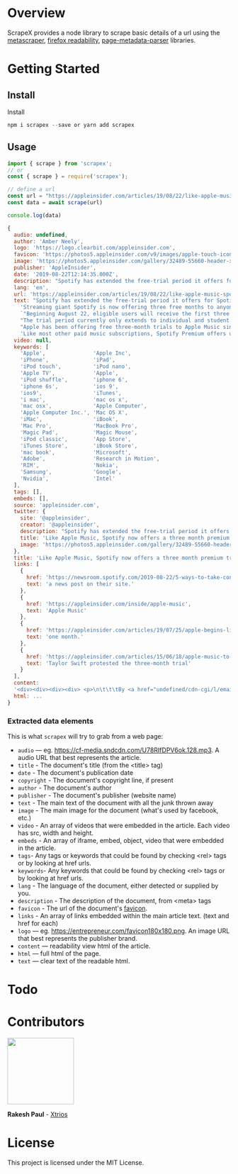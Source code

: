 # Overview

ScrapeX provides a node library to scrape basic details of a url using the [metascraper](https://metascraper.js.org/#/), [firefox readability](https://github.com/mozilla/readability), [page-metadata-parser](https://github.com/mozilla/page-metadata-parser) libraries.

# Getting Started

## Install

Install

```javascript
npm i scrapex --save or yarn add scrapex
```

## Usage

```javascript
import { scrape } from 'scrapex';
// or
const { scrape } = require('scrapex');
```

```javascript
// define a url
const url = "https://appleinsider.com/articles/19/08/22/like-apple-music-spotify-now-offers-a-three-month-premium-trial"
const data = await scrape(url)

console.log(data)

{
  audio: undefined,
  author: 'Amber Neely',
  logo: 'https://logo.clearbit.com/appleinsider.com',
  favicon: 'https://photos5.appleinsider.com/v9/images/apple-touch-icon-72.png',
  image: 'https://photos5.appleinsider.com/gallery/32489-55660-header-xl.jpg',
  publisher: 'AppleInsider',
  date: '2019-08-22T12:14:35.000Z',
  description: "Spotify has extended the free-trial period it offers for Spotify Premium from one month to three, the default length of Apple's free trial for Apple Music.",
  lang: 'en',
  url: 'https://appleinsider.com/articles/19/08/22/like-apple-music-spotify-now-offers-a-three-month-premium-trial',
  text: "Spotify has extended the free-trial period it offers for Spotify Premium from one month to three, the default length of Apple's free trial for Apple Music.\n" +
    'Streaming giant Spotify is now offering three free months to anyone who has yet to try their service, according to a news post on their site.\n' +
    `"Beginning August 22, eligible users will receive the first three months on us for free when they sign up for any Spotify Premium plan," says Spotify in a statement about the new trial. "You'll unlock a world of on-demand access to millions of hours of audio content—  no matter when you sign up, winter, spring, summer, or fall."\n` +
    "The trial period currently only extends to individual and student plans and will roll out across Duo and Family in the coming months. The trial doesn't extend to Headspace or anyone who is billed directly through their carrier, with the exception of those in Japan, Australia, China, and Germany. \n" +
    "Apple has been offering free three-month trials to Apple Music since it's inception, though they may begin limiting their trial to one month. Apple had learned artists are wary of lengthy trial periods when Taylor Swift protested the three-month trial by withholding her album 1989 from the service. The protest earned artists the ability to be paid for track and album streams through the free trial period.\n" +
    'Like most other paid music subscriptions, Spotify Premium offers users the ability to listen ad-free, download music to their device, create playlists, skip tracks, and toggle between devices when listening. ',
  video: null,
  keywords: [
    'Apple',               'Apple Inc',
    'iPhone',              'iPad',
    'iPod touch',          'iPod nano',
    'Apple TV',            'Apple',
    'iPod shuffle',        'iphone 6',
    'iphone 6s',           'ios 9',
    'ios9',                'iTunes',
    'i mac',               'mac os x',
    'mac osx',             'Apple Computer',
    'Apple Computer Inc.', 'Mac OS X',
    'iMac',                'iBook',
    'Mac Pro',             'MacBook Pro',
    'Magic Pad',           'Magic Mouse',
    'iPod classic',        'App Store',
    'iTunes Store',        'iBook Store',
    'mac book',            'Microsoft',
    'Adobe',               'Research in Motion',
    'RIM',                 'Nokia',
    'Samsung',             'Google',
    'Nvidia',              'Intel'
  ],
  tags: [],
  embeds: [],
  source: 'appleinsider.com',
  twitter: {
    site: '@appleinsider',
    creator: '@appleinsider',
    description: "Spotify has extended the free-trial period it offers for Spotify Premium from one month to three, the default length of Apple's free trial for Apple Music.",
    title: 'Like Apple Music, Spotify now offers a three month premium trial | AppleInsider',
    image: 'https://photos5.appleinsider.com/gallery/32489-55660-header-xl.jpg'
  },
  title: 'Like Apple Music, Spotify now offers a three month premium trial',
  links: [
    {
      href: 'https://newsroom.spotify.com/2019-08-22/5-ways-to-take-control-of-your-streaming-with-spotify-premium/',
      text: 'a news post on their site.'
    },
    {
      href: 'https://appleinsider.com/inside/apple-music',
      text: 'Apple Music'
    },
    {
      href: 'https://appleinsider.com/articles/19/07/25/apple-begins-limiting-apple-music-free-trial-period-to-one-month',
      text: 'one month.'
    },
    {
      href: 'https://appleinsider.com/articles/15/06/18/apple-music-to-miss-out-on-taylor-swifts-1989-album',
      text: 'Taylor Swift protested the three-month trial'
    }
  ],
  content:
  '<div><div><div><div> <p>\n\t\t\tBy <a href="undefined/cdn-cgi/l/email-protection#d6b7bbb4b3a496b7a6a6bab3bfb8a5bfb2b3a4f8b5b9bb">Amber Neely</a>\t\t\t<br />\n\t\t\tThursday, August 22, 2019, 05:14 am PT (08:14 am ET)\n\t\t</p>Spotify has extended the free-trial period it offers for Spotify Premium from one month to three, the default length of Apple\'s free trial for Apple Music.<br /><p>\nStreaming giant Spotify is now offering three free months to anyone who has yet to try their service, according to <a href="https://newsroom.spotify.com/2019-08-22/5-ways-to-take-control-of-your-streaming-with-spotify-premium/">a news post on their site.</a></p><p>\n"Beginning August 22, eligible users will receive the first three months on us for free when they sign up for any Spotify Premium plan," says Spotify in a statement about the new trial. "You\'ll unlock a world of on-demand access to millions of hours of audio content—no matter when you sign up, winter, spring, summer, or fall."</p><p>\nThe trial period currently only extends to individual and student plans and will roll out across Duo and Family in the coming months. The trial doesn\'t extend to Headspace or anyone who is billed directly through their carrier, with the exception of those in Japan, Australia, China, and Germany. </p><p>\nApple has been offering free three-month trials to Apple Music since it\'s inception, though they may begin limiting their trial to <a href="https://appleinsider.com/articles/19/07/25/apple-begins-limiting-apple-music-free-trial-period-to-one-month">one month.</a> Apple had learned artists are wary of lengthy trial periods when <a href="https://appleinsider.com/articles/15/06/18/apple-music-to-miss-out-on-taylor-swifts-1989-album">Taylor Swift protested the three-month trial</a> by withholding her album <em>1989</em> from the service. The protest earned artists the ability to be paid for track and album streams through the free trial period.</p><p>\nStudents who sign up for Apple Music can get a free six-month trial <a href="https://support.apple.com/en-ke/HT205928">by visiting Apple\'s Support Page.</a> After the trial ends, students pay $4.99 a month to continue their subscription until graduation, which works out to be <a href="https://appleinsider.com/articles/16/05/06/apple-begins-offering-half-price-499-apple-music-subscriptions-for-students">about half the price of a standard subscription.</a></p><p>\nLike most other paid music subscriptions, Spotify Premium offers users the ability to listen ad-free, download music to their device, create playlists, skip tracks, and toggle between devices when listening. </p></div></div></div></div>',
  html: ...
}
```

### Extracted data elements

This is what `scrapex` will try to grab from a web page:

- `audio` — eg. <https://cf-media.sndcdn.com/U78RIfDPV6ok.128.mp3>. A audio URL that best represents the article.
- `title` - The document's title (from the &lt;title&gt; tag)
- `date` - The document's publication date
- `copyright` - The document's copyright line, if present
- `author` - The document's author
- `publisher` - The document's publisher (website name)
- `text` - The main text of the document with all the junk thrown away
- `image` - The main image for the document (what's used by facebook, etc.)
- `video` - An array of videos that were embedded in the article. Each video has src, width and height.
- `embeds` - An array of iframe, embed, object, video that were embedded in the article.
- `tags`- Any tags or keywords that could be found by checking &lt;rel&gt; tags or by looking at href urls.
- `keywords`- Any keywords that could be found by checking &lt;rel&gt; tags or by looking at href urls.
- `lang` - The language of the document, either detected or supplied by you.
- `description` - The description of the document, from &lt;meta&gt; tags
- `favicon` - The url of the document's [favicon](http://en.wikipedia.org/wiki/Favicon).
- `links` - An array of links embedded within the main article text. (text and href for each)
- `logo` — eg. <https://entrepreneur.com/favicon180x180.png>. An image URL that best represents the publisher brand.
- `content` — readability view html of the article.
- `html` — full html of the page.
- `text` — clear text of the readable html.

# Todo

# Contributors

<img width=150px src="https://pbs.twimg.com/profile_images/1028292150205661185/TFP8E8Fc_400x400.jpg">
<p><strong>Rakesh Paul</strong> - <a href="https://xtrios.com">Xtrios</a></p>

# License

This project is licensed under the MIT License.
